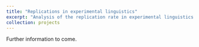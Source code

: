 ```yaml
---
title: "Replications in experimental linguistics"
excerpt: "Analysis of the replication rate in experimental linguistics. Spoiler alert: The replication rate is super low! <br/><img src='/images/replicat.jpeg'>"
collection: projects
---
```


Further information to come.
